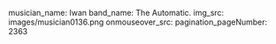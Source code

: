 musician_name: Iwan
band_name: The Automatic.
img_src: images/musician0136.png
onmouseover_src: 
pagination_pageNumber: 2363
